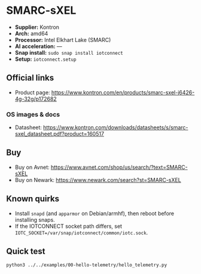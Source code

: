 # SMARC-sXEL

- **Supplier:** Kontron
- **Arch:** amd64
- **Processor:** Intel Elkhart Lake (SMARC)
- **AI acceleration:** —
- **Snap install:** `sudo snap install iotconnect`
- **Setup:** `iotconnect.setup`

## Official links
- Product page: https://www.kontron.com/en/products/smarc-sxel-j6426-4g-32g/p172682

### OS images & docs
- Datasheet: https://www.kontron.com/downloads/datasheets/s/smarc-sxel_datasheet.pdf?product=160517

## Buy
- Buy on Avnet: https://www.avnet.com/shop/us/search/?text=SMARC-sXEL
- Buy on Newark: https://www.newark.com/search?st=SMARC-sXEL

## Known quirks
- Install `snapd` (and `apparmor` on Debian/armhf), then reboot before installing snaps.
- If the IOTCONNECT socket path differs, set `IOTC_SOCKET=/var/snap/iotconnect/common/iotc.sock`.

## Quick test
```bash
python3 ../../examples/00-hello-telemetry/hello_telemetry.py
```
